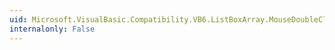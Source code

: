 ```yaml
---
uid: Microsoft.VisualBasic.Compatibility.VB6.ListBoxArray.MouseDoubleClick
internalonly: False
---
```

